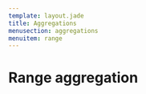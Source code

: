 ```yaml
---
template: layout.jade
title: Aggregations
menusection: aggregations
menuitem: range
---
```



# Range aggregation

